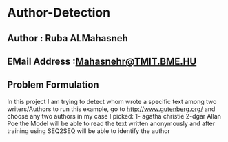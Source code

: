 # Author-Detection

## Author : Ruba ALMahasneh 

## EMail Address :Mahasnehr@TMIT.BME.HU


## Problem Formulation
In this project I am trying to detect whom wrote a specific text among two writers/Authors 
to run this example, go to http://www.gutenberg.org/ and choose any two authors 
in my case I picked: 
1- agatha christie
2-dgar Allan Poe
the Model will be able to read the text written anonymously and after training using SEQ2SEQ will be able to identify the author

